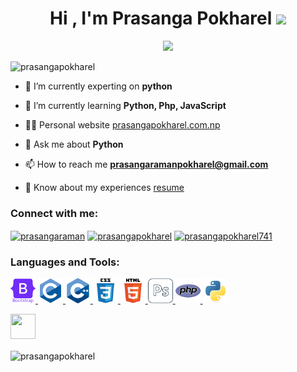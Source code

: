 <h1 align="center"><b>Hi , I'm Prasanga Pokharel </b><img src="https://media.giphy.com/media/hvRJCLFzcasrR4ia7z/giphy.gif" width="35"></h1>
<!--  -->
<p align="center">
  <a href="https://github.com/DenverCoder1/readme-typing-svg"><img src="https://readme-typing-svg.herokuapp.com?font=Time+New+Roman&color=cyan&size=25&center=true&vCenter=true&width=600&height=100&lines=Welcome+here..&hearts;++;Self-taught+Front-End+Developer,;Computer+Science+Student,;Era+of+creativity,;Active+Learner/Researcher,;Love+to+learn+new+stuffs..<3"></a>
</p>

 
<p align="left"> <img src="https://komarev.com/ghpvc/?username=prasangapokharel&label=Profile%20views&color=0e75b6&style=flat" alt="prasangapokharel" /> </p>

- 🔭 I’m currently experting on **python**

- 🌱 I’m currently learning **Python, Php, JavaScript**

- 👨‍💻 Personal website [prasangapokharel.com.np](https://www.prasangapokharel.com.np/)

- 💬 Ask me about **Python**

- 📫 How to reach me **prasangaramanpokharel@gmail.com**

- 📄 Know about my experiences [resume](https://read.cv/prasanga741)

<h3 align="left">Connect with me:</h3>
<p align="left">
<a href="https://twitter.com/prasangaraman" target="blank"><img align="center" src="https://raw.githubusercontent.com/rahuldkjain/github-profile-readme-generator/master/src/images/icons/Social/twitter.svg" alt="prasangaraman" height="30" width="40" /></a>
<a href="https://fb.com/prasangapokharel" target="blank"><img align="center" src="https://raw.githubusercontent.com/rahuldkjain/github-profile-readme-generator/master/src/images/icons/Social/facebook.svg" alt="prasangapokharel" height="30" width="40" /></a>
<a href="https://instagram.com/prasangapokharel741" target="blank"><img align="center" src="https://raw.githubusercontent.com/rahuldkjain/github-profile-readme-generator/master/src/images/icons/Social/instagram.svg" alt="prasangapokharel741" height="30" width="40" /></a>
</p>

<h3 align="left">Languages and Tools:</h3>
<p align="left"> <a href="https://getbootstrap.com" target="_blank" rel="noreferrer"> <img src="https://raw.githubusercontent.com/devicons/devicon/master/icons/bootstrap/bootstrap-plain-wordmark.svg" alt="bootstrap" width="40" height="40"/> </a> <a href="https://www.cprogramming.com/" target="_blank" rel="noreferrer"> <img src="https://raw.githubusercontent.com/devicons/devicon/master/icons/c/c-original.svg" alt="c" width="40" height="40"/> </a> <a href="https://www.w3schools.com/cpp/" target="_blank" rel="noreferrer"> <img src="https://raw.githubusercontent.com/devicons/devicon/master/icons/cplusplus/cplusplus-original.svg" alt="cplusplus" width="40" height="40"/> </a> <a href="https://www.w3schools.com/css/" target="_blank" rel="noreferrer"> <img src="https://raw.githubusercontent.com/devicons/devicon/master/icons/css3/css3-original-wordmark.svg" alt="css3" width="40" height="40"/> </a> <a href="https://www.w3.org/html/" target="_blank" rel="noreferrer"> <img src="https://raw.githubusercontent.com/devicons/devicon/master/icons/html5/html5-original-wordmark.svg" alt="html5" width="40" height="40"/> </a> <a href="https://www.photoshop.com/en" target="_blank" rel="noreferrer"> <img src="https://raw.githubusercontent.com/devicons/devicon/master/icons/photoshop/photoshop-line.svg" alt="photoshop" width="40" height="40"/> </a> <a href="https://www.php.net" target="_blank" rel="noreferrer"> <img src="https://raw.githubusercontent.com/devicons/devicon/master/icons/php/php-original.svg" alt="php" width="40" height="40"/> </a> <a href="https://www.python.org" target="_blank" rel="noreferrer"> <img src="https://raw.githubusercontent.com/devicons/devicon/master/icons/python/python-original.svg" alt="python" width="40" height="40"/> </a> </p>
<img src="https://cdn.jsdelivr.net/gh/devicons/devicon@latest/icons/flask/flask-original.svg"  width="40" height="40"/>


<p><img align="center" src="https://github-readme-streak-stats.herokuapp.com/?user=prasangapokharel&" alt="prasangapokharel" /></p>
